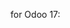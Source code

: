 for Odoo 17:

<field name="severance_ids" no_label="1">
    <tree editable="bottom">
        <field name="date_range" widget="nh_daterange"/>
    </tree>
</field>